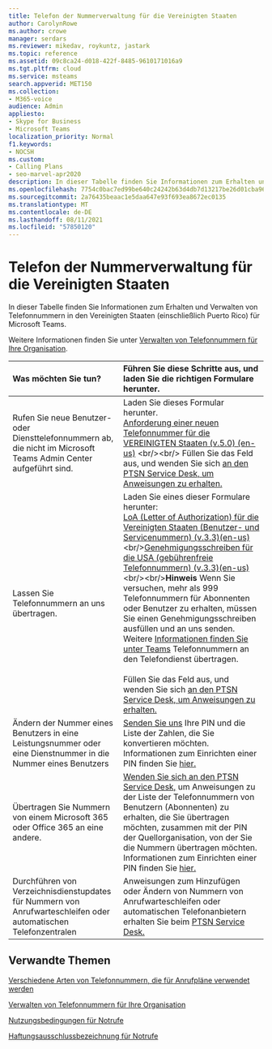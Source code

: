 ```yaml
---
title: Telefon der Nummerverwaltung für die Vereinigten Staaten
author: CarolynRowe
ms.author: crowe
manager: serdars
ms.reviewer: mikedav, roykuntz, jastark
ms.topic: reference
ms.assetid: 09c8ca24-d018-422f-8485-9610171016a9
ms.tgt.pltfrm: cloud
ms.service: msteams
search.appverid: MET150
ms.collection:
- M365-voice
audience: Admin
appliesto:
- Skype for Business
- Microsoft Teams
localization_priority: Normal
f1.keywords:
- NOCSH
ms.custom:
- Calling Plans
- seo-marvel-apr2020
description: In dieser Tabelle finden Sie Informationen zum Erhalten und Verwalten von Telefonnummern in den Vereinigten Staaten (einschließlich Puerto Rico) für Microsoft Teams.
ms.openlocfilehash: 7754c0bac7ed99be640c24242b63d4db7d13217be26d01cba9690f23b6017d7e
ms.sourcegitcommit: 2a76435beaac1e5daa647e93f693ea8672ec0135
ms.translationtype: MT
ms.contentlocale: de-DE
ms.lasthandoff: 08/11/2021
ms.locfileid: "57850120"
---
```

# <a name="phone-number-management-for-the-united-states"></a>Telefon der Nummerverwaltung für die Vereinigten Staaten

In dieser Tabelle finden Sie Informationen zum Erhalten und Verwalten von Telefonnummern in den Vereinigten Staaten (einschließlich Puerto Rico) für Microsoft Teams.

Weitere Informationen finden Sie unter [Verwalten von Telefonnummern für Ihre Organisation](manage-phone-numbers-for-your-organization.md).
  
| Was möchten Sie tun? | Führen Sie diese Schritte aus, und laden Sie die richtigen Formulare herunter. |
|:-----|:-----|
|Rufen Sie neue Benutzer- oder Diensttelefonnummern ab, die nicht im Microsoft Teams Admin Center aufgeführt sind.  <br/> |Laden Sie dieses Formular herunter.<br/>  [Anforderung einer neuen Telefonnummer für die VEREINIGTEN Staaten (v.5.0) (en-us)](https://github.com/MicrosoftDocs/OfficeDocs-SkypeForBusiness/blob/live/Teams/downloads/new-number-request-forms/new-phone-number-request-for-the-united-states-(v.5.0)-(en-us).pdf?raw=true) <br/><br/> Füllen Sie das Feld aus, und wenden Sie sich [an den PTSN Service Desk, um Anweisungen zu erhalten.](contact-pstn-service-desk.md) |
|Lassen Sie Telefonnummern an uns übertragen.  <br/> | Laden Sie eines dieser Formulare herunter: <br/> [LoA (Letter of Authorization) für die Vereinigten Staaten (Benutzer- und Servicenummern) (v.3.3)(en-us)](https://download.microsoft.com/download/7/3/8/73843692-632f-4078-874d-021f9680e12b/letter-of-authorization-(loa)-for-the-u.s.-(user-and-service-numbers)-(v.3.3)-(en-us).pdf)<br/>[Genehmigungsschreiben für die USA (gebührenfreie Telefonnummern) (v.3.3)(en-us)](https://github.com/MicrosoftDocs/OfficeDocs-SkypeForBusiness/blob/live/Teams/downloads/LOA-forms/letter-of-authorization-(loa)-for-the-u.s.-(toll-free-numbers)-(v.3.3)-(en-us).pdf?raw=true)<br/><br/>**Hinweis** Wenn Sie versuchen, mehr als 999 Telefonnummern für Abonnenten oder Benutzer zu erhalten, müssen Sie einen Genehmigungsschreiben ausfüllen und an uns senden. Weitere [Informationen finden Sie unter Teams](../phone-number-calling-plans/transfer-phone-numbers-to-teams.md) Telefonnummern an den Telefondienst übertragen.          <br/>  <br/>   Füllen Sie das Feld aus, und wenden Sie sich [an den PTSN Service Desk, um Anweisungen zu erhalten.](contact-pstn-service-desk.md)  <br/> |
|Ändern der Nummer eines Benutzers in eine Leistungsnummer oder eine Dienstnummer in die Nummer eines Benutzers  <br/> |[Senden Sie uns](mailto:ptn@microsoft.com) Ihre PIN und die Liste der Zahlen, die Sie konvertieren möchten. Informationen zum Einrichten einer PIN finden Sie [hier.](../phone-number-calling-plans/port-order-overview.md#can-i-port-out-my-numbers-from-teams-to-a-different-phone-service-provider-or-carrier)  <br/> |
|Übertragen Sie Nummern von einem Microsoft 365 oder Office 365 an eine andere.  <br/> |[Wenden Sie sich an den PTSN Service Desk,](contact-pstn-service-desk.md) um Anweisungen zu der Liste der Telefonnummern von Benutzern (Abonnenten) zu erhalten, die Sie übertragen möchten, zusammen mit der PIN der Quellorganisation, von der Sie die Nummern übertragen möchten. Informationen zum Einrichten einer PIN finden Sie [hier.](../phone-number-calling-plans/port-order-overview.md#can-i-port-out-my-numbers-from-teams-to-a-different-phone-service-provider-or-carrier)  <br/> |
|Durchführen von Verzeichnisdienstupdates für Nummern von Anrufwarteschleifen oder automatischen Telefonzentralen|Anweisungen zum Hinzufügen oder Ändern von Nummern von Anrufwarteschleifen oder automatischen Telefonanbietern erhalten Sie beim [PTSN Service Desk.](contact-pstn-service-desk.md) |

## <a name="related-topics"></a>Verwandte Themen

[Verschiedene Arten von Telefonnummern, die für Anrufpläne verwendet werden](../different-kinds-of-phone-numbers-used-for-calling-plans.md)

[Verwalten von Telefonnummern für Ihre Organisation](manage-phone-numbers-for-your-organization.md)

[Nutzungsbedingungen für Notrufe](../emergency-calling-terms-and-conditions.md)
  
[Haftungsausschlussbezeichnung für Notrufe](https://download.microsoft.com/download/a/8/0/a807c43d-2177-4fe0-8732-86b3784ae6e5/emergency-calling-label-(en-us)-(v.1.0).zip)
